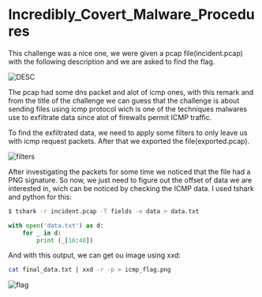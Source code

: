 # Incredibly_Covert_Malware_Procedures

This challenge was a nice one, we were given a pcap file(incident.pcap) with the following description and we are asked to find the flag.

![DESC](https://i.ibb.co/YZctsPL/icmp0.png)

The pcap had some dns packet and alot of icmp ones, with this remark and from the title of the challenge we can guess that the challenge is about sending files using icmp protocol wich is one of the techniques malwares use to exfiltrate data since alot of firewalls permit ICMP traffic.

To find the exfiltrated data, we need to apply some filters to only leave us with icmp request packets. After that we exported the file(exported.pcap).

![filters](https://i.ibb.co/LPBPFWg/icmp-wireshark.png)

After investigating the packets for some time we noticed that the file had a PNG signature. So now, we just need to figure out the offset of data we are interested in, wich can be noticed by checking the ICMP data.
I used tshark and python for this:
```sh
$ tshark -r incident.pcap -T fields -e data > data.txt
```

```python
with open('data.txt') as d:
    for _ in d:
        print (_[16:48])
```
And with this output, we can get ou image using xxd:
```sh
cat final_data.txt | xxd -r -p > icmp_flag.png
```
![flag](https://i.ibb.co/Fmpx4zZ/icmp-flag.png)

